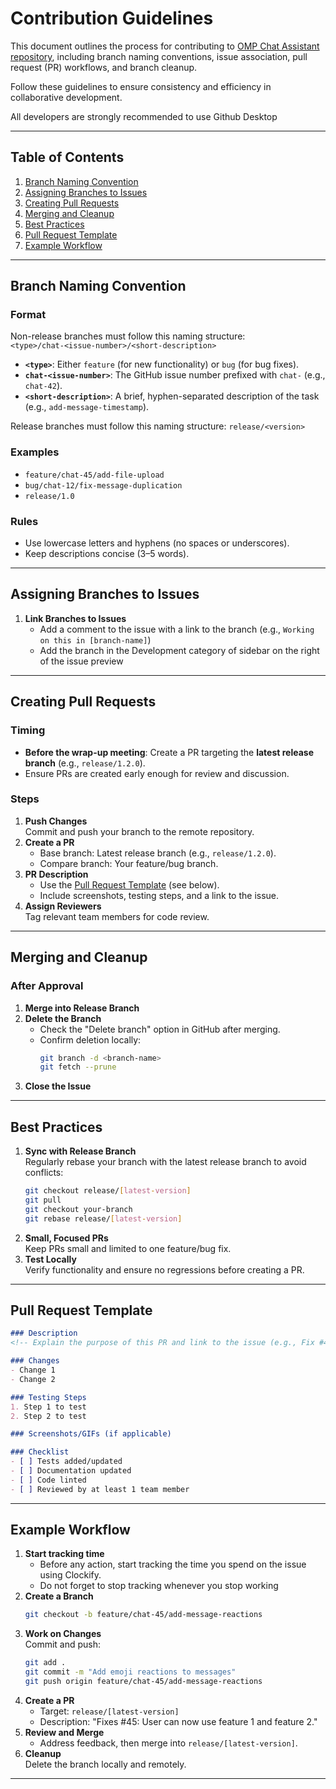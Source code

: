 # Contribution Guidelines

This document outlines the process for contributing to [OMP Chat Assistant repository](https://github.com/OMP-Industrial-Project-Chat-Assistant/OMP-Chat-Assistant), including branch naming conventions, issue association, pull request (PR) workflows, and branch cleanup. 

Follow these guidelines to ensure consistency and efficiency in collaborative development.

All developers are strongly recommended to use Github Desktop

---

## Table of Contents
1. [Branch Naming Convention](#branch-naming-convention)
2. [Assigning Branches to Issues](#assigning-branches-to-issues)
3. [Creating Pull Requests](#creating-pull-requests)
4. [Merging and Cleanup](#merging-and-cleanup)
5. [Best Practices](#best-practices)
6. [Pull Request Template](#pull-request-template)
7. [Example Workflow](#example-workflow)

---

## Branch Naming Convention <a name="branch-naming-convention"></a>

### Format
Non-release branches must follow this naming structure:  
`<type>/chat-<issue-number>/<short-description>`

- **`<type>`**: Either `feature` (for new functionality) or `bug` (for bug fixes).
- **`chat-<issue-number>`**: The GitHub issue number prefixed with `chat-` (e.g., `chat-42`).
- **`<short-description>`**: A brief, hyphen-separated description of the task (e.g., `add-message-timestamp`).

Release branches must follow this naming structure:
`release/<version>`

### Examples
- `feature/chat-45/add-file-upload`
- `bug/chat-12/fix-message-duplication`
- `release/1.0`

### Rules
- Use lowercase letters and hyphens (no spaces or underscores).
- Keep descriptions concise (3–5 words).

---

## Assigning Branches to Issues <a name="assigning-branches-to-issues"></a>

1. **Link Branches to Issues**  
   - Add a comment to the issue with a link to the branch (e.g., `Working on this in [branch-name]`)
   - Add the branch in the Development category of sidebar on the right of the issue preview
---

## Creating Pull Requests <a name="creating-pull-requests"></a>

### Timing
- **Before the wrap-up meeting**: Create a PR targeting the **latest release branch** (e.g., `release/1.2.0`).  
- Ensure PRs are created early enough for review and discussion.

### Steps
1. **Push Changes**  
   Commit and push your branch to the remote repository.
2. **Create a PR**  
   - Base branch: Latest release branch (e.g., `release/1.2.0`).  
   - Compare branch: Your feature/bug branch.  
3. **PR Description**  
   - Use the [Pull Request Template](#pull-request-template) (see below).  
   - Include screenshots, testing steps, and a link to the issue.  
4. **Assign Reviewers**  
   Tag relevant team members for code review.  

---

## Merging and Cleanup <a name="merging-and-cleanup"></a>

### After Approval
1. **Merge into Release Branch**  
2. **Delete the Branch**  
   - Check the "Delete branch" option in GitHub after merging.  
   - Confirm deletion locally:  
     ```bash
     git branch -d <branch-name>
     git fetch --prune
     ```
3. **Close the Issue**  

---

## Best Practices <a name="best-practices"></a>

1. **Sync with Release Branch**  
   Regularly rebase your branch with the latest release branch to avoid conflicts:  
   ```bash
   git checkout release/[latest-version]
   git pull
   git checkout your-branch
   git rebase release/[latest-version]
   ```
2. **Small, Focused PRs**  
   Keep PRs small and limited to one feature/bug fix.  
3. **Test Locally**  
   Verify functionality and ensure no regressions before creating a PR.  

---

## Pull Request Template <a name="pull-request-template"></a>

```markdown
### Description
<!-- Explain the purpose of this PR and link to the issue (e.g., Fix #45). -->

### Changes
- Change 1
- Change 2

### Testing Steps
1. Step 1 to test
2. Step 2 to test

### Screenshots/GIFs (if applicable)

### Checklist
- [ ] Tests added/updated
- [ ] Documentation updated
- [ ] Code linted
- [ ] Reviewed by at least 1 team member
```

---

## Example Workflow <a name="example-workflow"></a>

1. **Start tracking time**
   - Before any action, start tracking the time you spend on the issue using Clockify.
   - Do not forget to stop tracking whenever you stop working
2. **Create a Branch**  
   ```bash
   git checkout -b feature/chat-45/add-message-reactions
   ```
3. **Work on Changes**  
   Commit and push:  
   ```bash
   git add .
   git commit -m "Add emoji reactions to messages"
   git push origin feature/chat-45/add-message-reactions
   ```
4. **Create a PR**  
   - Target: `release/[latest-version]`  
   - Description: "Fixes #45: User can now use feature 1 and feature 2."  
5. **Review and Merge**  
   - Address feedback, then merge into `release/[latest-version]`.  
6. **Cleanup**  
   Delete the branch locally and remotely.

---
